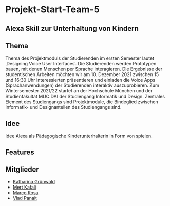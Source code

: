 # Projekt-Start-Team-5

## Alexa Skill zur Unterhaltung von Kindern

## Thema 

Thema des Projektmoduls der Studierenden im ersten Semester lautet ‚Designing Voice User Interfaces‘. Die Studierenden werden Prototypen bauen, mit denen Menschen per Sprache interagieren. Die Ergebnisse der studentischen Arbeiten möchten wir am 10. Dezember 2021 zwischen 15 und 16:30 Uhr Interessierten präsentieren und einladen die Voice Apps (Sprachanwendungen) der Studierenden interaktiv auszuprobieren.
Zum Wintersemester 2021/22 startet an der Hochschule München und der Studienfakultät MUC.DAI der Studiengang Informatik und Design. Zentrales Element des Studiengangs sind Projektmodule, die Bindeglied zwischen Informatik- und Designanteilen des Studiengangs sind.

## Idee

Idee Alexa als Pädagogische Kinderunterhalterin in Form von spielen.


## Features



## Mitglieder

- [Katharina Grünwald](https://github.com/kgruenwa)
- [Mert Kafali](https://github.com/mrtkfl)
- [Marco Kosa](https://github.com/Gipliz)
- [Vlad Panait](https://github.com/VladP27)
